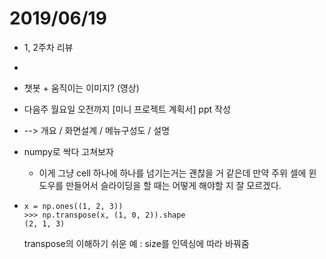 # 2019/06/19

- 1, 2주차 리뷰

- 
- 챗봇 + 움직이는 이미지? (영상)



- 다음주 월요일 오전까지 [미니 프로젝트 계획서] ppt 작성
- --> 개요 / 화면설계 / 메뉴구성도 / 설명

- numpy로 싹다 고쳐보자

  - 이게 그냥 cell 하나에 하나를 넘기는거는 괜찮을 거 같은데 만약 주위 셀에 윈도우를 만들어서 슬라이딩을 할 때는 어떻게 해야할 지 잘 모르겠다.

- ```numpy
  x = np.ones((1, 2, 3))
  >>> np.transpose(x, (1, 0, 2)).shape
  (2, 1, 3)
  ```

  transpose의 이해하기 쉬운 예 : size를 인덱싱에 따라 바꿔줌